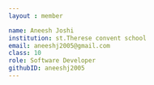 ```yaml
--- 
layout : member 

name: Aneesh Joshi
institution: st.Therese convent school 
email: aneeshj2005@gmail.com
class: 10
role: Software Developer
githubID: aneeshj2005
--- 
```

